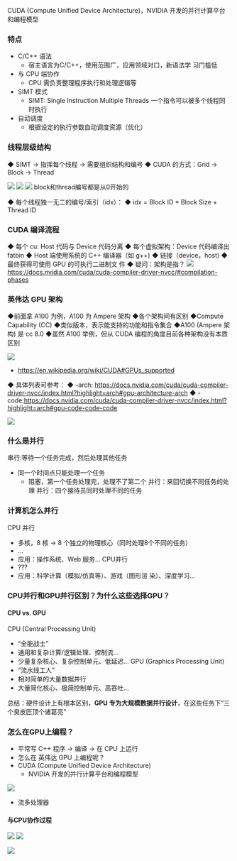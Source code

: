 CUDA (Compute Unified Device Architecture)，NVIDIA 开发的并行计算平台和编程模型
### 特点
- C/C++ 语法
	- 宿主语言为C/C++，使用范围广，应用领域对口，新语法学 习门槛低
- 与 CPU 端协作
	- CPU 需负责整理程序执行和处理逻辑等
- SIMT 模式
	- SIMT: Single Instruction Multiple Threads 一个指令可以被多个线程同时执行
- 自动调度
	- 根据设定的执行参数自动调度资源（优化）
### 线程层级结构
◆ SIMT → 指挥每个线程 → 需要组织结构和编号 
◆ CUDA 的方式：Grid → Block → Thread

![](asserts/Pasted%20image%2020250812125957.png)
![](asserts/Pasted%20image%2020250812130017.png)
![](asserts/Pasted%20image%2020250812130059.png)
block和thread编号都是从0开始的

◆ 每个线程独一无二的编号/索引（idx）： 
◆ idx = Block ID * Block Size + Thread ID

### CUDA 编译流程
◆ 每个 cu: Host 代码与 Device 代码分离 
◆ 每个虚拟架构：Device 代码编译出 fatbin 
◆ Host 端使用系统的 C++ 编译器（如 g++) 
◆ 链接（device，host) 
◆ 最终获得可使用 GPU 的可执行二进制文 件 
◆ 疑问：架构是指？
![](asserts/Pasted%20image%2020250812133413.png)
https://docs.nvidia.com/cuda/cuda-compiler-driver-nvcc/#compilation-phases

### 英伟达 GPU 架构
◆前面拿 A100 为例，A100 为 Ampere 架构
◆各个架构间有区别 
◆Compute Capability (CC)
	◆类似版本，表示能支持的功能和指令集合
	◆A100 (Ampere 架构) 是 cc 8.0 
◆虽然 A100 举例，但从 CUDA 编程的角度目前各种架构没有本质区别

![](asserts/Pasted%20image%2020250812133731.png)
- https://en.wikipedia.org/wiki/CUDA#GPUs_supported

◆ 具体列表可参考： 
◆ -arch: https://docs.nvidia.com/cuda/cuda-compiler-driver-nvcc/index.html?highlight=arch#gpu-architecture-arch
◆ -code:https://docs.nvidia.com/cuda/cuda-compiler-driver-nvcc/index.html?highlight=arch#gpu-code-code-code

![](asserts/Pasted%20image%2020250812134303.png)






### 什么是并行
串行:等待一个任务完成，然后处理其他任务
- 同一个时间点只能处理一个任务
	- 阻塞，第一个任务处理完，处理不了第二个
并行：来回切换不同任务的处理
并行：四个接待员同时处理不同的任务

### 计算机怎么并行
CPU 并行
- 多核，8 核 → 8 个独立的物理核心（同时处理8个不同的任务）
- ...
- 应用：操作系统、Web 服务…
CPU并行
- ???
- 应用：科学计算（模拟/仿真等）、游戏（图形渲 染）、深度学习…

### CPU并行和GPU并行区别？为什么这些选择GPU？
#### CPU vs. GPU
CPU (Central Processing Unit)
- “全能战士”
- 通用和复杂计算/逻辑处理、控制流…
- 少量复杂核心、复杂控制单元、低延迟…
GPU (Graphics Processing Unit)
-  “流水线工人”
- 相对简单的大量数据并行
- 大量简化核心、极简控制单元、高吞吐…

总结：硬件设计上有根本区别，**GPU 专为大规模数据并行设计**，在这些任务下“三个臭皮匠顶个诸葛亮”

### 怎么在GPU上编程？
- 平常写 C++ 程序 → 编译 → 在 CPU 上运行
- 怎么在 英伟达 GPU 上编程呢？
- CUDA (Compute Unified Device Architecture)
	- NVIDIA 开发的并行计算平台和编程模型

![](asserts/Pasted%20image%2020250812111154.png)
- 流多处理器
#### 与CPU协作过程
![](asserts/Pasted%20image%2020250812111246.png)
![](asserts/Pasted%20image%2020250812111529.png)

![](asserts/Pasted%20image%2020250812111704.png)



